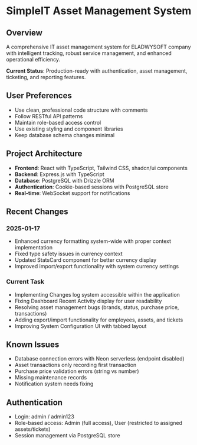 # SimpleIT Asset Management System

## Overview
A comprehensive IT asset management system for ELADWYSOFT company with intelligent tracking, robust service management, and enhanced operational efficiency.

**Current Status**: Production-ready with authentication, asset management, ticketing, and reporting features.

## User Preferences
- Use clean, professional code structure with comments
- Follow RESTful API patterns
- Maintain role-based access control
- Use existing styling and component libraries
- Keep database schema changes minimal

## Project Architecture
- **Frontend**: React with TypeScript, Tailwind CSS, shadcn/ui components
- **Backend**: Express.js with TypeScript
- **Database**: PostgreSQL with Drizzle ORM
- **Authentication**: Cookie-based sessions with PostgreSQL store
- **Real-time**: WebSocket support for notifications

## Recent Changes
### 2025-01-17
- Enhanced currency formatting system-wide with proper context implementation
- Fixed type safety issues in currency context
- Updated StatsCard component for better currency display
- Improved import/export functionality with system currency settings

### Current Task
- Implementing Changes log system accessible within the application
- Fixing Dashboard Recent Activity display for user readability
- Resolving asset management bugs (brands, status, purchase price, transactions)
- Adding export/import functionality for employees, assets, and tickets
- Improving System Configuration UI with tabbed layout

## Known Issues
- Database connection errors with Neon serverless (endpoint disabled)
- Asset transactions only recording first transaction
- Purchase price validation errors (string vs number)
- Missing maintenance records
- Notification system needs fixing

## Authentication
- Login: admin / admin123
- Role-based access: Admin (full access), User (restricted to assigned assets/tickets)
- Session management via PostgreSQL store